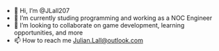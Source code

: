 - 👋 Hi, I’m @JLall207
- 🌱 I’m currently studing programming and working as a NOC Engineer
- 💞️ I’m looking to collaborate on game development, learning opportunities, and more
- 📫 How to reach me Julian.Lall@outlook.com

<!---
JLall207/JLall207 is a ✨ special ✨ repository because its `README.md` (this file) appears on your GitHub profile.
You can click the Preview link to take a look at your changes.
--->
